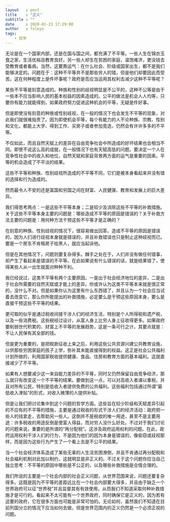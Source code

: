 ```yaml
---
layout   : post
title    : "正义"
subtitle : ""
date     : 2020-01-23 17:29:00
author   : fxleyu
tags:
    - 哲学
---
```

无论是在一个国家内部，还是在国与国之间，都充满了不平等。一些人生在锦衣玉食之家，生活优裕且教育良好。另一些人却生在贫困的家庭，温饱难济，更没钱去受教育或者看病。当然，这要靠运气：在什么社会、阶级或国家出生，都不是我们能够决定的。问题在于：这种不平等并不是那些穷人的错，但是他们却要因此而受苦。这在何种程度上是件坏事呢？政府是否应当运用其权利去减少这种不平等呢？

某些不平等是刻意造成的。种族和性别的歧视明显是不公平的，这种不公等是由于一些本不应当影响人民的基本权益的因素造成的。公平的做法是机会人人均等，只要你有能力就能得到，如果政府努力促进这种机会的平等，无疑是件好事。

但是即使没有刻意的种族或性别歧视，在一般的情况下也会发生不平等的现象，对此我们就很难指责了。因为即使机会平等，每个有能力的人不论种族、宗教、性别和文化，都能上大学、得到工作、买房子或者参加竞选，仍然会有许许多多的不平等。

不仅如此，而且自然天赋上的差异在自由竞争社会中所造成的好坏结果也会相当不同。即使不说这么高的成就，在一般情况下也有天赋高低的问题。要决定一个人在竞争性社会中的收入和地位，自然天赋和家庭背景两方面的运气是重要的因素。平等的机会造成了不平淡的结果。

这些不平等和种族、性别歧视所造成的不平等不同，它们是被本身看起来并没有错的选择和行为造成的。

然而最令人不安的还是富国和穷国之间在财富、人民健康、教育和发展上的巨大差异。

我们得思考两点：一是这些不平等本身；二是较少及消除这些不平等的补救措施。关于这些不平等本身主要的问题是：哪些造成不平等的原因是错误的？关于补救方法主要的问题是：用何种方法干预这些不平等才是正确的？

在刻意的种族、性别歧视的情况下，很容易做出回答。造成不平等的原因是错误的，因为人们进行歧视本身就是错误的，并且补救错误也只是制止这种歧视而已。要是一个房东不肯租房子给黑人，就应当起诉他。

但是在其他情况下，问题则要复杂得多。棘手之处在于，人们并没有做任何错事，却产生了看起来是错误的不平等。在此如果说有什么错误的话，就是结果错了，使得某些人从一出生就面对种种不利。

我已经说过，这类不平等有两个主要原因，一是出于社会经济地位的差异，二是出于社会所需要的自然天赋或才能上的差异。你或许认为这类不平等本来就是很正常的，没什么不对。但是如果你认为这里有什么东西错了，并且认为一个社会应当试着去改变它，那么你所能提出的补救措施，必定要么是干预这些原因本身，要么是直接干预这些不平等的结果。

更可取的似乎是通过税收间接干涉人们的经济生活，特别是个人所得税和遗产税，以及一些消费税。这些税经过设计，从富人身上比穷人身上征收得更多。如果政府要削弱世代积累的、财富上不平等的发展趋势，这是一条可行之计，其要点就是：不让人民保有其全部的钱。

但是更为重要的，是把税款征收上来之后，利用这些公共资源兴建公共教育设施，以供那些穷困家庭的孩子上学，弥补其未能直接得到的权益。这正是社会公共福利计划所做的，利用国家税收提供健康、食品、住房和教育方面的基本福利。这就直接减少了不平等。

如果有人想要减少这一来自能力差异的不平等，同时又仍然保留自由竞争经济，那么就只有改变这一个不平等的结果。要做到这一点，可以对高收入者课以重税，并且对所有公民，特别是低收入者提供免费的公共福利。这些福利包括通过所谓“最低收入津贴”的形式，对收入微薄的人提供补贴。

但是让我们把讨论集中到这个问题的哲学方面。这些旨在较少阶级和天赋差异引起的不应有的不平等的措施，主要是通过税收的形式干涉人们的经济活动：政府把一些人的钱拿走，去帮助另一些人。这倒并不是税收的唯一用途，甚至不是主要用途：许多税收的用途反倒是使富人得益，而对穷人没什么好处。不过对于我们讨论的问题来说，重要的是所谓的“再分配税”。这涉及政府运用权利的问题。在此，政府运用权利干涉人们的行为，不是因为他们的因为本身是错误的，像偷窃或歧视那样，而是因为这些行为产生了一个看上去是不公平的结果。

当一个社会经济体系造成了某些无辜的人生活贫困潦倒，并且不肯通过再分配税和社会福利机制对此加以制约，这就明显是非正义的。不过关于这个问题你应当自己独立思考：不平等的原因中哪些是不公正的，以及哪些补救措施是合情合理的。

我们所说的主要是一个社会内部的社会正义问题，从世界范围来说，问题还要复杂得多。这既是因为不平等的差距远比在一个社会内部要大得多，并且由于缺乏一个世界政府可以征“世界税”并且监督其有有效使用，从而我们不知道采取何种补救措施才是可行的。看起来不太可能有一个世界政府，同时确保它是正义的，因为若有这要的政府，它在很多方面也可能是非常可怕的。无论如何，虽然我们不知道在目前列国分立的情况下应当如何去做，但是世界范围内的正义仍然是一个必须正视的问题。
